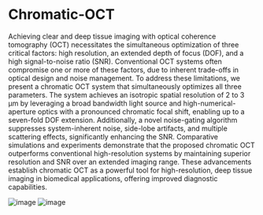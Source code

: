 # Chromatic-OCT

Achieving clear and deep tissue imaging with optical coherence tomography (OCT) necessitates the simultaneous optimization of three critical factors: high resolution, an extended depth of focus (DOF), and a high signal-to-noise ratio (SNR). Conventional OCT systems often compromise one or more of these factors, due to inherent trade-offs in optical design and noise management. To address these limitations, we present a chromatic OCT system that simultaneously optimizes all three parameters. The system achieves an isotropic spatial resolution of 2 to 3 µm by leveraging a broad bandwidth light source and high-numerical-aperture optics with a pronounced chromatic focal shift, enabling up to a seven-fold DOF extension. Additionally, a novel noise-gating algorithm suppresses system-inherent noise, side-lobe artifacts, and multiple scattering effects, significantly enhancing the SNR. Comparative simulations and experiments demonstrate that the proposed chromatic OCT outperforms conventional high-resolution systems by maintaining superior resolution and SNR over an extended imaging range. These advancements establish chromatic OCT as a powerful tool for high-resolution, deep tissue imaging in biomedical applications, offering improved diagnostic capabilities.

![image](https://github.com/user-attachments/assets/91a49f36-ca88-485d-a68a-5ba8e4479844)
![image](https://github.com/user-attachments/assets/199eefea-6c96-4532-b52d-204c27cfa91f)
